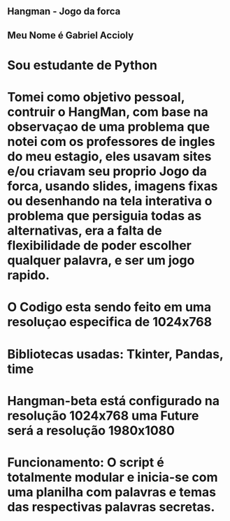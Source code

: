 ## Hangman - Jogo da forca
## Meu Nome é Gabriel Accioly
#
#
# Sou estudante de Python
# Tomei como objetivo pessoal, contruir o HangMan, com base na observaçao de uma problema que notei com os professores de ingles do meu estagio, eles usavam sites e/ou criavam seu proprio Jogo da forca, usando slides, imagens fixas ou desenhando na tela interativa o problema que persiguia todas as alternativas, era a falta de flexibilidade de poder escolher qualquer palavra, e ser um jogo rapido.

# O Codigo esta sendo feito em uma resoluçao especifica de 1024x768
# Bibliotecas usadas: Tkinter, Pandas, time
# Hangman-beta está configurado na resolução 1024x768 uma Future será a resolução 1980x1080

# Funcionamento: O script é totalmente modular e inicia-se com uma planilha com palavras e temas das respectivas palavras secretas.
